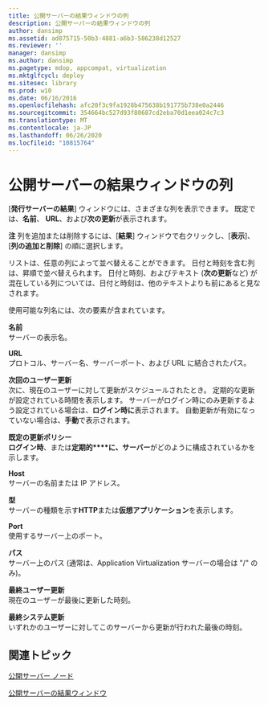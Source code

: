 ```yaml
---
title: 公開サーバーの結果ウィンドウの列
description: 公開サーバーの結果ウィンドウの列
author: dansimp
ms.assetid: ad875715-50b3-4881-a6b3-586238d12527
ms.reviewer: ''
manager: dansimp
ms.author: dansimp
ms.pagetype: mdop, appcompat, virtualization
ms.mktglfcycl: deploy
ms.sitesec: library
ms.prod: w10
ms.date: 06/16/2016
ms.openlocfilehash: afc20f3c9fa1928b475638b191775b738e0a2446
ms.sourcegitcommit: 354664bc527d93f80687cd2eba70d1eea024c7c3
ms.translationtype: MT
ms.contentlocale: ja-JP
ms.lasthandoff: 06/26/2020
ms.locfileid: "10815764"
---
```

# 公開サーバーの結果ウィンドウの列


[**発行サーバーの結果**] ウィンドウには、さまざまな列を表示できます。 既定では、**名前**、 **URL**、および**次の更新**が表示されます。

**注** 列を追加または削除するには、[**結果**] ウィンドウで右クリックし、[**表示**]、[**列の追加と削除**] の順に選択します。

 

リストは、任意の列によって並べ替えることができます。 日付と時刻を含む列は、昇順で並べ替えられます。 日付と時刻、およびテキスト (**次の更新**など) が混在している列については、日付と時刻は、他のテキストよりも前にあると見なされます。

使用可能な列名には、次の要素が含まれています。

<a href="" id="name"></a>**名前**  
サーバーの表示名。

<a href="" id="url"></a>**URL**  
プロトコル、サーバー名、サーバーポート、および URL に結合されたパス。

<a href="" id="next-user-refresh"></a>**次回のユーザー更新**  
次に、現在のユーザーに対して更新がスケジュールされたとき。 定期的な更新が設定されている時間を表示します。 サーバーがログイン時にのみ更新するよう設定されている場合は、**ログイン時に**表示されます。 自動更新が有効になっていない場合は、**手動**で表示されます。

<a href="" id="default-refresh-policy"></a>**既定の更新ポリシー**  
**ログイン時**、または**定期的****に、サーバー**がどのように構成されているかを示します。

<a href="" id="host"></a>**Host**  
サーバーの名前または IP アドレス。

<a href="" id="type"></a>**型**  
サーバーの種類を示す**HTTP**または**仮想アプリケーション**を表示します。

<a href="" id="port"></a>**Port**  
使用するサーバー上のポート。

<a href="" id="path"></a>**パス**  
サーバー上のパス (通常は、Application Virtualization サーバーの場合は "/" のみ)。

<a href="" id="last-user-refresh"></a>**最終ユーザー更新**  
現在のユーザーが最後に更新した時刻。

<a href="" id="last-system-refresh"></a>**最終システム更新**  
いずれかのユーザーに対してこのサーバーから更新が行われた最後の時刻。

## 関連トピック


[公開サーバー ノード](publishing-servers-node.md)

[公開サーバーの結果ウィンドウ](publishing-servers-results-pane.md)

 

 





